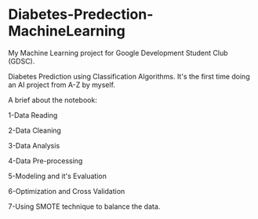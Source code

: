 # Diabetes-Predection-MachineLearning
My Machine Learning project for Google Development Student Club (GDSC).

Diabetes Prediction using Classification Algorithms.
It's the first time doing an AI project from A-Z by myself.

A brief about the notebook:

1-Data Reading

2-Data Cleaning

3-Data Analysis

4-Data Pre-processing

5-Modeling and it's Evaluation

6-Optimization and Cross Validation

7-Using SMOTE technique to balance the data.

